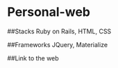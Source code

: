 # Personal-web

##Stacks
Ruby on Rails, HTML, CSS

##Frameworks
JQuery, Materialize

##Link to the web 

